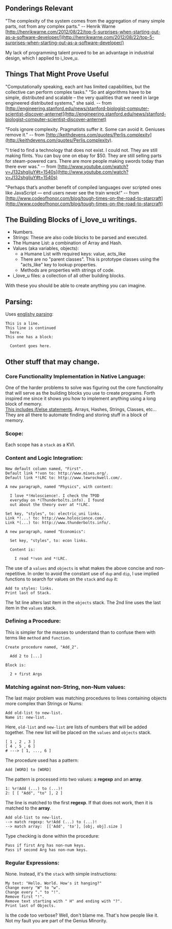 
Ponderings Relevant
-------------------
"The complexity of the system comes from the aggregation of many simple parts, not from any complex parts."
-- Henrik Warne [http://henrikwarne.com/2012/08/22/top-5-surprises-when-starting-out-as-a-software-developer/](http://henrikwarne.com/2012/08/22/top-5-surprises-when-starting-out-as-a-software-developer/)

My lack of programming talent proved to be an advantage in 
industrial design, which I applied to i\_love\_u.

Things That Might Prove Useful
------------------------------
"Computationally speaking, each ant has limited capabilities, 
  but the collective can perform complex tasks."
"So ant algorithms have to be simple, distributed and scalable – 
  the very qualities that we need in large engineered distributed systems," 
she said.
-- from [http://engineering.stanford.edu/news/stanford-biologist-computer-scientist-discover-anternet](http://engineering.stanford.edu/news/stanford-biologist-computer-scientist-discover-anternet)

"Fools ignore complexity. 
Pragmatists suffer it. 
Some can avoid it. 
Geniuses remove it."
-- from [http://keithdevens.com/quotes/Perlis.complexity](http://keithdevens.com/quotes/Perlis.complexity).

"I tried to find a technology that does not exist. 
I could not. They are still making flints. You can buy one
on ebay for $50. They are still selling parts for steam-powered
cars. There are more people making swords today than there ever 
was."
-- from [http://www.youtube.com/watch?v=J132shgIiuY#t=1540s](http://www.youtube.com/watch?v=J132shgIiuY#t=1540s)

"Perhaps that’s another benefit of compiled languages over scripted ones like JavaScript — end users never see the train wreck!"
-- from [http://www.codeofhonor.com/blog/tough-times-on-the-road-to-starcraft](http://www.codeofhonor.com/blog/tough-times-on-the-road-to-starcraft)


The Building Blocks of i\_love\_u writings.
-------------------------------------------

* Numbers.
* Strings: These are also code blocks to be parsed and executed.
* The Humane List: a combination of Array and Hash. 
* Values (aka variables, objects):
  * a Humane List with required keys: value, acts\_like
  * There are no "parent classes". This is prototype classes
  using the "acts\_like" key to lookup properties.
  * Methods are properties with strings of code.
* i\_love\_u files: a collection of all other building blocks.

With these you should be able to create anything you can imagine.


Parsing:
--------

Uses [englishy parsing](https://github.com/da99/englishy):

    This is a line.
    This line is continued
      here.
    This one has a block:

      Content goes here.

Other stuff that may change.
-----------------------------
### Core Functionality Implementation in Native Language:

One of the harder problems to solve was figuring out the core functionality
that will serve as the building blocks
you use to create programs. Forth inspired me since it shows you how
to implement anything using a long block of memory.  
[This includes if/else statements](http://keithdevens.com/weblog/archive/2005/Jan/24/Thinking-Forth).
Arrays, Hashes, Strings, Classes, etc... They are all there to automate finding 
and storing stuff in a block of memory.


### Scope:

Each scope has a `stack` as a KVI. 

### Content and Logic Integration:

    New default column named, "First".
    Default link *!von to: http://www.mises.org/.
    Default link *!LRC to: http://www.lewrockwell.com/.
    
    A new paragraph, named "Physics", with content:

      I love *!Holoscience!. I check the TPOD
      everyday on *(Thunderbolts.info). I found
      out about the theory over at *!LRC.

    Set key, "styles", to: electric_uni links.
    Link *!...! to: http://www.holoscience.com/.
    Link *(...) to: http://www.thunderbolts.info/.

    A new paragraph, named "Economics":

      Set key, "styles", to: econ links.
      
      Content is:

        I read *!von and *!LRC.

The use of a `values` and `objects` is what makes the above concise and non-repetitive.
In order to avoid the constant use of `dup` and `dip`, I use
implied functions to search for values on the `stack` and `dup` it:

    Add to styles: links.
    Print last of Stack.

The 1st line alters last item in the `objects` stack.
The 2nd line uses the last item in the `values` stack.

### Defining a Procedure:

This is simpler for the masses to understand than to confuse them
with terms like `method` and `function`.

    Create procedure named, "Add_2".
      
      Add 2 to [...]

    Block is:

      2 + first Args

### Matching against non-String, non-Num values:

The last major problem was matching procedures to lines
containing objects more complex than Strings or Nums:

    Add old-list to new-list.
    Name it: new-list.

Here, `old-list` and `new-list` are lists of numbers
that will be added together. The new list will be placed 
on the `values` and `objects` stack.

    [ 1 , 2 , 3 ]
    [ 4 , 5 , 6 ]
    # ---> [ 1, ..., 6 ]

The procedure used has a pattern: 

    Add [WORD] to [WORD]

The pattern is processed into two values: a **regexp** and an **array**.

    1: %r!Add (...) to (...)!
    2: [ [ "Add", "to" ], 2 ]

The line is matched to the first **regexp**. If that does not work, then
it is matched to the **array**.

    Add old-list to new-list.
    --> match regexp: %r!Add (...) to (...)!
    --> match array:  [['Add', 'to'], [obj, obj].size ]

Type checking is done within the procedure:

    Pass if first Arg has non-num keys.
    Pass if second Arg has non-num keys.

### Regular Expressions:

None. Instead, it's the `stack` with simple instructions:

    My text: "Hello. World. How's it hanging?"
    Change every "W" to "w".
    Change every "." to "!".
    Remove first "!".
    Remove text starting with " H" and ending with "?".
    Print last of Objects.

Is the code too verbose? Well, don't blame me. That's how
people like it. Not my fault you are part of the Genius Minority.
